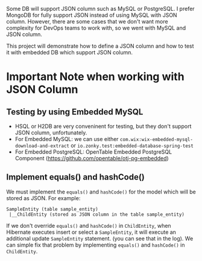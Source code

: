 Some DB will support JSON column such as MySQL or PostgreSQL.
I prefer MongoDB for fully support JSON instead of using MySQL with JSON column. 
However, there are some cases that we don't want more complexity for DevOps teams to work with, so we went with MySQL and JSON column.

This project will demonstrate how to define a JSON column and how to test it with embedded DB which support JSON column.

# Important Note when working with JSON Column
## Testing by using Embedded MySQL
- HSQL or H2DB are very conveninent for testing, but they don't support JSON column, unfortunately.
- For Embedded MySQL: we can use either `com.wix:wix-embedded-mysql-download-and-extract` or `io.zonky.test:embedded-database-spring-test`
- For Embedded PostgreSQL: OpenTable Embedded PostgreSQL Component (https://github.com/opentable/otj-pg-embedded)

## Implement equals() and hashCode()
We must implement the `equals()` and `hashCode()` for the model which will be stored as JSON.
For example:
```
SampleEntity (table sample_entity)
 |__ChildEntity (stored as JSON column in the table sample_entity)
```
If we don't override `equals()` and `hashCode()` in `ChildEntity`, when Hibernate executes insert or select a `SampleEntity`, it will execute an additional update `SampleEntity` statement.
(you can see that in the log).
We can simple fix that problem by implementing `equals()` and `hashCode()` in `ChildEntity`.


